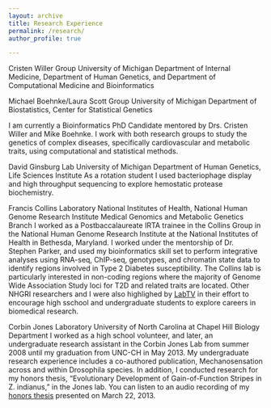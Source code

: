 ```yaml
---
layout: archive
title: Research Experience
permalink: /research/
author_profile: true

---
```


Cristen Willer Group
University of Michigan
Department of Internal Medicine, Department of Human Genetics, and Department of Computational Medicine and Bioinformatics

Michael Boehnke/Laura Scott Group
University of Michigan
Department of Biostatistics, Center for Statistical Genetics

I am currently a Bioinformatics PhD Candidate mentored by Drs. Cristen Willer and Mike Boehnke. I work with both research groups to study the genetics of complex diseases, specifically cardiovascular and metabolic traits, using computational and statistical methods.

David Ginsburg Lab
University of Michigan
Department of Human Genetics, Life Sciences Institute
As a rotation student I used bacteriophage display and high throughput sequencing to explore hemostatic protease biochemistry.

Francis Collins Laboratory
National Institutes of Health, National Human Genome Research Institute
Medical Genomics and Metabolic Genetics Branch
I worked as a Postbaccalaureate IRTA trainee in the Collins Group in the National Human Genome Research Institute at the National Institutes of Health in Bethesda, Maryland. I worked under the mentorship of Dr. Stephen Parker, and used my bioinformatics skill set to perform integrative analyses using RNA-seq, ChIP-seq, genotypes, and chromatin state data to identify regions involved in Type 2 Diabetes susceptibility. The Collins lab is particularly interested in non-coding regions where the majority of Genome Wide Association Study loci for T2D and related traits are located. Other NHGRI researchers and I were also highlighed by [LabTV](https://www.youtube.com/watch?v=e_ieJsPz1hc) in their effort to encourage high sschool and undergraduate students to explore careers in biomedical research.

Corbin Jones Laboratory
University of North Carolina at Chapel Hill
Biology Department
I worked as a high school volunteer, and later, an undergraduate research assistant in the Corbin Jones Lab from summer 2008 until my graduation from UNC-CH in May 2013. My undergraduate research experience includes a co-authored publication, Mechanosensation across and within Drosophila species. In addition, I conducted research for my honors thesis, “Evolutionary Development of Gain-of-Function Stripes in Z. indianus,” in the Jones lab. You can listen to an audio recording of my [honors thesis]([soundcloud]https://soundcloud.com/brooke_wolford/unc-chapel-hill-quantitative[/soundcloud]) presented on March 22, 2013.

